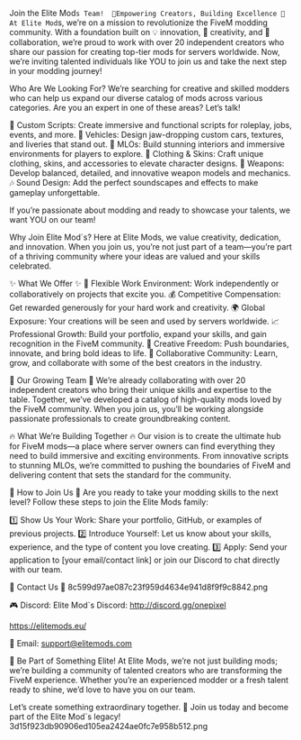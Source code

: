 Join the Elite Mod`s Team! 
💎Empowering Creators, Building Excellence 💎
At Elite Mod`s, we’re on a mission to revolutionize the FiveM modding community. With a foundation built on 💡 innovation, 🎨 creativity, and 🤝 collaboration, we’re proud to work with over 20 independent creators who share our passion for creating top-tier mods for servers worldwide. Now, we’re inviting talented individuals like YOU to join us and take the next step in your modding journey!

Who Are We Looking For?
We’re searching for creative and skilled modders who can help us expand our diverse catalog of mods across various categories. Are you an expert in one of these areas? Let’s talk!

🔧 Custom Scripts: Create immersive and functional scripts for roleplay, jobs, events, and more.
🚗 Vehicles: Design jaw-dropping custom cars, textures, and liveries that stand out.
🏢 MLOs: Build stunning interiors and immersive environments for players to explore.
👗 Clothing & Skins: Craft unique clothing, skins, and accessories to elevate character designs.
🔫 Weapons: Develop balanced, detailed, and innovative weapon models and mechanics.
🎶 Sound Design: Add the perfect soundscapes and effects to make gameplay unforgettable.

If you’re passionate about modding and ready to showcase your talents, we want YOU on our team!

Why Join Elite Mod`s?
Here at Elite Mods, we value creativity, dedication, and innovation. When you join us, you’re not just part of a team—you’re part of a thriving community where your ideas are valued and your skills celebrated.

✨ What We Offer ✨
🎯 Flexible Work Environment: Work independently or collaboratively on projects that excite you.
💰 Competitive Compensation: Get rewarded generously for your hard work and creativity.
🌍 Global Exposure: Your creations will be seen and used by servers worldwide.
📈 Professional Growth: Build your portfolio, expand your skills, and gain recognition in the FiveM community.
🎨 Creative Freedom: Push boundaries, innovate, and bring bold ideas to life.
🤝 Collaborative Community: Learn, grow, and collaborate with some of the best creators in the industry.

🌌 Our Growing Team 🌌 
We’re already collaborating with over 20 independent creators who bring their unique skills and expertise to the table. Together, we’ve developed a catalog of high-quality mods loved by the FiveM community. When you join us, you’ll be working alongside passionate professionals to create groundbreaking content.

🔥 What We’re Building Together 🔥
Our vision is to create the ultimate hub for FiveM mods—a place where server owners can find everything they need to build immersive and exciting environments. From innovative scripts to stunning MLOs, we’re committed to pushing the boundaries of FiveM and delivering content that sets the standard for the community.

📩 How to Join Us 📩
Are you ready to take your modding skills to the next level? Follow these steps to join the Elite Mods family:

1️⃣ Show Us Your Work: Share your portfolio, GitHub, or examples of previous projects.
2️⃣ Introduce Yourself: Let us know about your skills, experience, and the type of content you love creating.
3️⃣ Apply: Send your application to [your email/contact link] or join our Discord to chat directly with our team.

💌 Contact Us 💌
   8c599d97ae087c23f959d4634e941d8f9f9c8842.png   


🎮 Discord: Elite Mod`s Discord: http://discord.gg/onepixel

https://elitemods.eu/


📧 Email: support@elitemods.com

💎 Be Part of Something Elite!
At Elite Mods, we’re not just building mods; we’re building a community of talented creators who are transforming the FiveM experience. Whether you’re an experienced modder or a fresh talent ready to shine, we’d love to have you on our team.

Let’s create something extraordinary together. 💜 Join us today and become part of the Elite Mod`s legacy!
3d15f923db90906ed105ea2424ae0fc7e958b512.png
